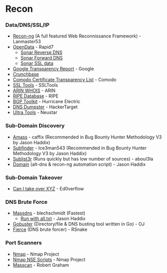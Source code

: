 # Recon

### Data/DNS/SSL/IP

* [Recon-ng](https://bitbucket.org/LaNMaSteR53/recon-ng) (A full featured Web Reconnissance Framework) - Lanmaster53
* [OpenData](https://opendata.rapid7.com/) - Rapid7
  * [Sonar Reverse DNS](https://opendata.rapid7.com/sonar.rdns_v2/)
  * [Sonar Forward DNS](https://opendata.rapid7.com/sonar.fdns_v2/)
  * [Sonar SSL data](https://opendata.rapid7.com/sonar.ssl/)
* [Google Transparency Report](https://transparencyreport.google.com/https/certificates?hl=en) - Google
* [Crunchbase](https://www.crunchbase.com/)
* [Comodo Certificate Transparency List](https://crt.sh/) - Comodo
* [SSL Tools](http://ssltools.com/) - SSLTools
* [ARIN WHOIS](https://whois.arin.net/ui/) - ARIN
* [RIPE Database](https://apps.db.ripe.net/db-web-ui/#/query) - RIPE 
* [BGP Toolkit](https://bgp.he.net/) - Hurricane Electric
* [DNS Dumpster](https://dnsdumpster.com/) - HackerTarget
* [Ultra Tools](https://www.ultratools.com/tools/dnsLookup) - Neustar

### Sub-Domain Discovery
* [Amass](https://github.com/OWASP/Amass) - caffix (Recommended in Bug Bounty Hunter Methodology V3 by Jason Haddix)
* [Subfinder](https://github.com/Ice3man543/subfinder) - Ice3man543 (Recommended in Bug Bounty Hunter Methodology V3 by Jason Haddix)
* [Sublist3r](https://github.com/aboul3la/Sublist3r) (Runs quickly but has low number of sources) - aboul3la
* [Domain](https://github.com/jhaddix/domain) (alt-dns & recon-ng automation script) - Jason Haddix

### Sub-Domain Takeover

* [Can I take over XYZ](https://github.com/EdOverflow/can-i-take-over-xyz) - Ed0verflow

### DNS Brute Force
* [Massdns](https://github.com/blechschmidt/massdns) - blechschmidt (Fastest)
  * [Run with all.txt](https://gist.github.com/jhaddix/86a06c5dc309d08580a018c66354a056) - Jason Haddix
* [Gobuster](https://github.com/OJ/gobuster) (Directory/file & DNS busting tool written in Go) - OJ
* [Fierce](http://tools.kali.org/information-gathering/fierce) (DNS brute forcer) - RSnake

### Port Scanners
 * [Nmap](https://nmap.org/download.html) - Nmap Project
 * [Nmap NSE Scripts](https://nmap.org/nsedoc/) - Nmap Project
 * [Masscan](https://github.com/robertdavidgraham/masscan) - Robert Graham
